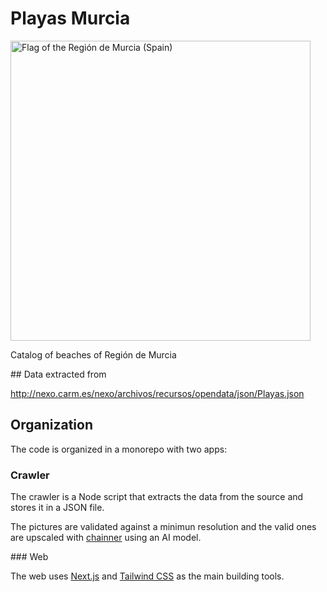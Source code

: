 # Playas Murcia

<img src="https://upload.wikimedia.org/wikipedia/commons/a/a5/Flag_of_the_Region_of_Murcia.svg" width="480" alt="Flag of the Región de Murcia (Spain)" />

Catalog of beaches of Región de Murcia

## Data extracted from

http://nexo.carm.es/nexo/archivos/recursos/opendata/json/Playas.json

## Organization

The code is organized in a monorepo with two apps:

### Crawler

The crawler is a Node script that extracts the data from the source and stores it in a JSON file.

The pictures are validated against a minimun resolution and the valid ones are upscaled with [chainner](https://chainner.app/) using an AI model.

### Web

The web uses [Next.js](https://nextjs.org/) and [Tailwind CSS](https://tailwindcss.com/) as the main building tools.


